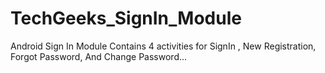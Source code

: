 # TechGeeks_SignIn_Module
Android Sign In Module Contains 4 activities for SignIn , New Registration, Forgot Password, And Change Password...
